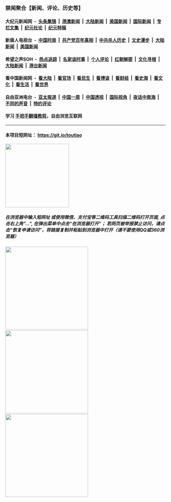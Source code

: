 ### 禁闻聚合【新闻、评论、历史等】

#### 大纪元新闻网 &nbsp;-&nbsp; [头条集锦](indexes/E头条集锦.md?t=03111531) &nbsp;|&nbsp; [港澳新闻](indexes/E港澳新闻.md?t=03111531)  &nbsp;|&nbsp; [大陆新闻](indexes/E大陆新闻.md?t=03111531) &nbsp;|&nbsp; [美国新闻](indexes/E美国新闻.md?t=03111531) &nbsp;|&nbsp; [国际新闻](indexes/E国际新闻.md?t=03111531) &nbsp;|&nbsp; [专栏文集](indexes/E专栏文集.md?t=03111531) &nbsp;|&nbsp; [纪元社论](indexes/E纪元社论.md?t=03111531) &nbsp;|&nbsp; [纪元特稿](indexes/E纪元特稿.md?t=03111531) 

#### 新唐人电视台 &nbsp;-&nbsp; [中国时局](indexes/N中国时局.md?t=03111531) &nbsp;|&nbsp; [共产党百年真相](indexes/N共产党百年真相.md?t=03111531) &nbsp;|&nbsp; [中共杀人历史](indexes/N中共杀人历史.md?t=03111531) &nbsp;|&nbsp; [文史漫步](indexes/N文史漫步.md?t=03111531) &nbsp;|&nbsp; [大陆新闻](indexes/N大陆新闻.md?t=03111531) &nbsp;|&nbsp; [美国新闻](indexes/N美国新闻.md?t=03111531)

#### 希望之声SOH &nbsp;-&nbsp; [热点追踪](indexes/H热点追踪.md?t=03111531) &nbsp;|&nbsp; [名家谈时事](indexes/H名家谈时事.md?t=03111531) &nbsp;|&nbsp; [个人评论](indexes/H个人评论.md?t=03111531)  &nbsp;|&nbsp; [红朝解密](indexes/H红朝解密.md?t=03111531) &nbsp;|&nbsp; [文化寻根](indexes/H文化寻根.md?t=03111531) &nbsp;|&nbsp; [大陆新闻](indexes/H大陆新闻.md?t=03111531) &nbsp;|&nbsp; [港台新闻](indexes/H港台新闻.md?t=03111531)

#### 看中国新闻网 &nbsp;-&nbsp; [看大陆](indexes/S看大陆.md?t=03111531) &nbsp;|&nbsp; [看官场](indexes/S看官场.md?t=03111531) &nbsp;|&nbsp; [看民生](indexes/S看民生.md?t=03111531)  &nbsp;|&nbsp; [看博谈](indexes/S看博谈.md?t=03111531) &nbsp;|&nbsp; [看财经](indexes/S看财经.md?t=03111531) &nbsp;|&nbsp; [看史海](indexes/S看史海.md?t=03111531) &nbsp;|&nbsp; [看文化](indexes/S看文化.md?t=03111531) &nbsp;|&nbsp; [看生活](indexes/S看生活.md?t=03111531) &nbsp;|&nbsp; [看世界](indexes/S看世界.md?t=03111531)

#### 自由亚洲电台 &nbsp;-&nbsp; [亚太报道](indexes/R亚太报道.md?t=03111531) &nbsp;|&nbsp; [中国一周](indexes/R中国一周.md?t=03111531) &nbsp;|&nbsp; [中国透视](indexes/R中国透视.md?t=03111531)  &nbsp;|&nbsp; [国际视角](indexes/R国际视角.md?t=03111531) &nbsp;|&nbsp; [夜话中南海](indexes/R夜话中南海.md?t=03111531) &nbsp;|&nbsp; [不同的声音](indexes/R不同的声音.md?t=03111531) &nbsp;|&nbsp; [特约评论](indexes/R特约评论.md?t=03111531)

#### 学习 [手把手翻墙教程](https://github.com/gfw-breaker/guides/wiki)，自由浏览互联网

----

#### 本项目短网址： https://git.io/toutiao
<img src="https://raw.githubusercontent.com/gfw-breaker/banned-news/master/scripts/img/qr.png" width="200px"/>  

##### 在浏览器中输入短网址 或使用微信、支付宝等二维码工具扫描二维码打开页面, 点击右上角"...", 在弹出菜单中点击“在浏览器打开”； 若网页被举报禁止访问，请点击“恢复申请访问”，将链接复制并粘贴到浏览器中打开（请不要使用QQ或360浏览器）

<img src="https://raw.githubusercontent.com/gfw-breaker/banned-news/master/scripts/img/1.png" width="260px"/> &nbsp; <img src="https://raw.githubusercontent.com/gfw-breaker/banned-news/master/scripts/img/2.png" width="260px"/> &nbsp; <img src="https://raw.githubusercontent.com/gfw-breaker/banned-news/master/scripts/img/3.png" width="260px"/>
